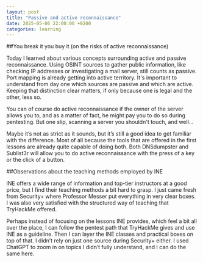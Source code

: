 ```yaml
---
layout: post
title: "Passive and active reconnaissance"
date: 2025-05-06 22:00:00 +0200
categories: learning
---
```


##You break it you buy it (on the risks of active reconnaissance)

Today I learned about various concepts surrounding active and passive reconnaissance. Using OSINT sources to gather public information, like checking IP addresses or investigating a mail server, still counts as passive. Port mapping is already getting into active territory. It's important to understand from day one which sources are passive and which are active. Keeping that distinction clear matters, if only because one is legal and the other, less so.

You can of course do active reconnaissance if the owner of the server allows you to, and as a matter of fact, he might pay you to do so during pentesting. But one slip, scanning a server you shouldn't touch, and well...

Maybe it’s not as strict as it sounds, but it’s still a good idea to get familiar with the difference. Most of all because the tools that are offered in the first lessons are already quite capable of doing both. Both DNSdumpster and Sublist3r will allow you to do active reconnaissance with the press of a key or the click of a button.

##Observations about the teaching methods employed by INE

INE offers a wide range of information and top-tier instructors at a good price, but I find their teaching methods a bit hard to grasp. I just came fresh from Security+ where Professor Messer put everything in very clear boxes. I was also very satisfied with the structured way of teaching that TryHackMe offered.

Perhaps instead of focusing on the lessons INE provides, which feel a bit all over the place, I can follow the pentest path that TryHackMe gives and use INE as a guideline. Then I can layer the INE classes and practical boxes on top of that. I didn’t rely on just one source during Security+ either. I used ChatGPT to zoom in on topics I didn’t fully understand, and I can do the same here.
